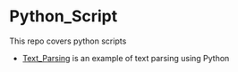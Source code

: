 # Python_Script

This repo covers python scripts 

* [Text_Parsing](Text_Parsing) is an example of text parsing using Python
